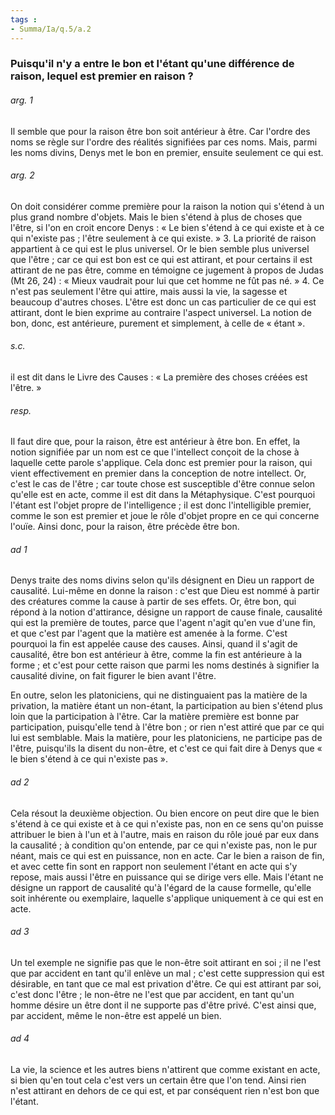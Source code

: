 ```yaml
---
tags : 
- Summa/Ia/q.5/a.2
---
```


### Puisqu'il n'y a entre le bon et l'étant qu'une différence de raison, lequel est premier en raison ?

###### arg. 1
Il semble que pour la raison être bon soit antérieur à être. Car l'ordre des noms se règle sur l'ordre des réalités signifiées par ces noms. Mais, parmi les noms divins, Denys met le bon en premier, ensuite seulement ce qui est. 

###### arg. 2
On doit considérer comme première pour la raison la notion qui s'étend à un plus grand nombre d'objets. Mais le bien s'étend à plus de choses que l'être, si l'on en croit encore Denys : « Le bien s'étend à ce qui existe et à ce qui n'existe pas ; l'être seulement à ce qui existe. » 3. La priorité de raison appartient à ce qui est le plus universel. Or le bien semble plus universel que l'être ; car ce qui est bon est ce qui est attirant, et pour certains il est attirant de ne pas être, comme en témoigne ce jugement à propos de Judas (Mt 26, 24) : « Mieux vaudrait pour lui que cet homme ne fût pas né. » 4. Ce n'est pas seulement l'être qui attire, mais aussi la vie, la sagesse et beaucoup d'autres choses. L'être est donc un cas particulier de ce qui est attirant, dont le bien exprime au contraire l'aspect universel. La notion de bon, donc, est antérieure, purement et simplement, à celle de « étant ». 

###### s.c.
il est dit dans le Livre des Causes : « La première des choses créées est l'être. » 

###### resp.
Il faut dire que, pour la raison, être est antérieur à être bon. En effet, la notion signifiée par un nom est ce que l'intellect conçoit de la chose à laquelle cette parole s'applique. Cela donc est premier pour la raison, qui vient effectivement en premier dans la conception de notre intellect. Or, c'est le cas de l'être ; car toute chose est susceptible d'être connue selon qu'elle est en acte, comme il est dit dans la Métaphysique. C'est pourquoi l'étant est l'objet propre de l'intelligence ; il est donc l'intelligible premier, comme le son est premier et joue le rôle d'objet propre en ce qui concerne l'ouïe. Ainsi donc, pour la raison, être précède être bon. 

###### ad 1
Denys traite des noms divins selon qu'ils désignent en Dieu un rapport de causalité. Lui-même en donne la raison : c'est que Dieu est nommé à partir des créatures comme la cause à partir de ses effets. Or, être bon, qui répond à la notion d'attirance, désigne un rapport de cause finale, causalité qui est la première de toutes, parce que l'agent n'agit qu'en vue d'une fin, et que c'est par l'agent que la matière est amenée à la forme. C'est pourquoi la fin est appelée cause des causes. Ainsi, quand il s'agit de causalité, être bon est antérieur à être, comme la fin est antérieure à la forme ; et c'est pour cette raison que parmi les noms destinés à signifier la causalité divine, on fait figurer le bien avant l'être. 

En outre, selon les platoniciens, qui ne distinguaient pas la matière de la privation, la matière étant un non-étant, la participation au bien s'étend plus loin que la participation à l'être. Car la matière première est bonne par participation, puisqu'elle tend à l'être bon ; or rien n'est attiré que par ce qui lui est semblable. Mais la matière, pour les platoniciens, ne participe pas de l'être, puisqu'ils la disent du non-être, et c'est ce qui fait dire à Denys que « le bien s'étend à ce qui n'existe pas ». 

###### ad 2
Cela résout la deuxième objection. Ou bien encore on peut dire que le bien s'étend à ce qui existe et à ce qui n'existe pas, non en ce sens qu'on puisse attribuer le bien à l'un et à l'autre, mais en raison du rôle joué par eux dans la causalité ; à condition qu'on entende, par ce qui n'existe pas, non le pur néant, mais ce qui est en puissance, non en acte. Car le bien a raison de fin, et avec cette fin sont en rapport non seulement l'étant en acte qui s'y repose, mais aussi l'être en puissance qui se dirige vers elle. Mais l'étant ne désigne un rapport de causalité qu'à l'égard de la cause formelle, qu'elle soit inhérente ou exemplaire, laquelle s'applique uniquement à ce qui est en acte. 

###### ad 3
Un tel exemple ne signifie pas que le non-être soit attirant en soi ; il ne l'est que par accident en tant qu'il enlève un mal ; c'est cette suppression qui est désirable, en tant que ce mal est privation d'être. Ce qui est attirant par soi, c'est donc l'être ; le non-être ne l'est que par accident, en tant qu'un homme désire un être dont il ne supporte pas d'être privé. C'est ainsi que, par accident, même le non-être est appelé un bien. 

###### ad 4
La vie, la science et les autres biens n'attirent que comme existant en acte, si bien qu'en tout cela c'est vers un certain être que l'on tend. Ainsi rien n'est attirant en dehors de ce qui est, et par conséquent rien n'est bon que l'étant. 




